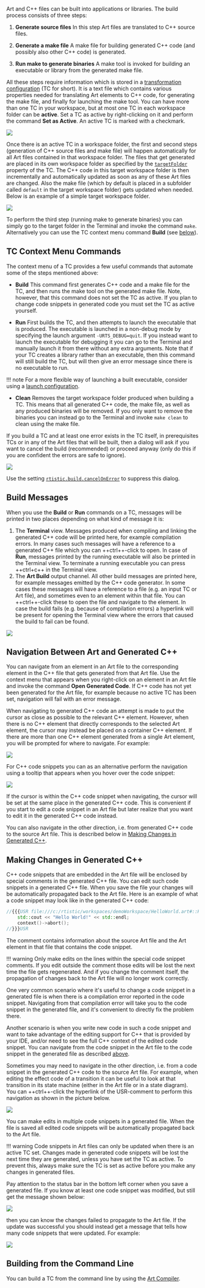 Art and C++ files can be built into applications or libraries. The build process consists of three steps:

1. **Generate source files**
In this step Art files are translated to C++ source files. 

2. **Generate a make file**
A make file for building generated C++ code (and possibly also other C++ code) is generated.

3. **Run make to generate binaries**
A make tool is invoked for building an executable or library from the generated make file.

All these steps require information which is stored in a [transformation configuration](transformation-configurations.md) (TC for short). It is a text file which contains various properties needed for translating Art elements to C++ code, for generating the make file, and finally for launching the make tool. You can have more than one TC in your workspace, but at most one TC in each workspace folder can be **active**. Set a TC as active by right-clicking on it and perform the command **Set as Active**. An active TC is marked with a checkmark.

![](images/active-tc.png)

Once there is an active TC in a workspace folder, the first and second steps (generation of C++ source files and make file) will happen automatically for all Art files contained in that workspace folder. The files that get generated are placed in its own workspace folder as specified by the [`targetFolder`](transformation-configurations.md#targetfolder) property of the TC. The C++ code in this target workspace folder is then incrementally and automatically updated as soon as any of these Art files are changed. Also the make file (which by default is placed in a subfolder called `default` in the target workspace folder) gets updated when needed. Below is an example of a simple target workspace folder.

![](images/target-workspace-folder.png)

To perform the third step (running make to generate binaries) you can simply go to the target folder in the Terminal and invoke the command `make`. Alternatively you can use the TC context menu command **Build** (see [below](#tc-context-menu-commands)).

## TC Context Menu Commands
The context menu of a TC provides a few useful commands that automate some of the steps mentioned above:

* **Build**
This command first generates C++ code and a make file for the TC, and then runs the make tool on the generated make file. Note, however, that this command does not set the TC as active. If you plan to change code snippets in generated code you must set the TC as active yourself.

* **Run**
First builds the TC, and then attempts to launch the executable that is produced. The executable is launched in a non-debug mode by specifying the launch argument `-URTS_DEBUG=quit`. If you instead want to launch the executable for debugging it you can go to the Terminal and manually launch it from there without any extra arguments. Note that if your TC creates a library rather than an executable, then this command will still build the TC, but will then give an error message since there is no executable to run. 

!!! note
    For a more flexible way of launching a built executable, consider using a [launch configuration](launch-configurations.md).

* **Clean**
Removes the target workspace folder produced when building a TC. This means that all generated C++ code, the make file, as well as any produced binaries will be removed. If you only want to remove the binaries you can instead go to the Terminal and invoke `make clean` to clean using the make file.

If you build a TC and at least one error exists in the TC itself, in prerequisites TCs or in any of the Art files that will be built, then a dialog will ask if you want to cancel the build (recommended) or proceed anyway (only do this if you are confident the errors are safe to ignore).

![](images/cancel-build.png)

Use the setting [`rtistic.build.cancelOnError`](../settings.md#cancel-on-error) to suppress this dialog.

## Build Messages
When you use the **Build** or **Run** commands on a TC, messages will be printed in two places depending on what kind of message it is:

1. The **Terminal** view. Messages produced when compiling and linking the generated C++ code will be printed here, for example compilation errors. In many cases such messages will have a reference to a generated C++ file which you can ++ctrl++-click to open. In case of **Run**, messages printed by the running executable will also be printed in the Terminal view. To terminate a running executable you can press ++ctrl+c++ in the Terminal view.
2. The **Art Build** output channel. All other build messages are printed here, for example messages emitted by the C++ code generator. In some cases these messages will have a reference to a file (e.g. an input TC or Art file), and sometimes even to an element within that file. You can ++ctrl++-click these to open the file and navigate to the element. In case the build fails (e.g. because of compilation errors) a hyperlink will be present for opening the Terminal view where the errors that caused the build to fail can be found.

![](images/art-build-output.png)

## Navigation Between Art and Generated C++
You can navigate from an element in an Art file to the corresponding element in the C++ file that gets generated from that Art file. Use the context menu that appears when you right-click on an element in an Art file and invoke the command **Open Generated Code**. If C++ code has not yet been generated for the Art file, for example because no active TC has been set, navigation will fail with an error message.

When navigating to generated C++ code an attempt is made to put the cursor as close as possible to the relevant C++ element. However, when there is no C++ element that directly corresponds to the selected Art element, the cursor may instead be placed on a container C++ element. If there are more than one C++ element generated from a single Art element, you will be prompted for where to navigate. For example:

![](images/multiple-cpp-elements-navigation.png)

For C++ code snippets you can as an alternative perform the navigation using a tooltip that appears when you hover over the code snippet:

![](images/navigate-cpp-tooltip.png)

If the cursor is within the C++ code snippet when navigating, the cursor will be set at the same place in the generated C++ code. This is convenient if you start to edit a code snippet in an Art file but later realize that you want to edit it in the generated C++ code instead.

You can also navigate in the other direction, i.e. from generated C++ code to the source Art file. This is described below in [Making Changes in Generated C++](#making-changes-in-generated-c).

## Making Changes in Generated C++
C++ code snippets that are embedded in the Art file will be enclosed by special comments in the generated C++ file. You can edit such code snippets in a generated C++ file. When you save the file your changes will be automatically propagated back to the Art file. Here is an example of what a code snippet may look like in the generated C++ code:

``` cpp
//{{{USR file:///c:/rtistic/workspaces/demoWorkspace/HelloWorld.art#::HelloWorld::<TopStateMachine>::<TriggeredTransition_5>::<Effect>
    std::cout << "Hello World!" << std::endl;
    context()->abort();
//}}}USR
```

The comment contains information about the source Art file and the Art element in that file that contains the code snippet.

!!! warning 
    Only make edits on the lines within the special code snippet comments. If you edit outside the comment those edits will be lost the next time the file gets regenerated. And if you change the comment itself, the propagation of changes back to the Art file will no longer work correctly.

One very common scenario where it's useful to change a code snippet in a generated file is when there is a compilation error reported in the code snippet. Navigating from that compilation error will take you to the code snippet in the generated file, and it's convenient to directly fix the problem there.

Another scenario is when you write new code in such a code snippet and want to take advantage of the editing support for C++ that is provided by your IDE, and/or need to see the full C++ context of the edited code snippet. You can navigate from the code snippet in the Art file to the code snippet in the generated file as described [above](#navigation-between-art-and-generated-c).

Sometimes you may need to navigate in the other direction, i.e. from a code snippet in the generated C++ code to the source Art file. For example, when editing the effect code of a transition it can be useful to look at that transition in its state machine (either in the Art file or in a state diagram). You can ++ctrl++-click the hyperlink of the USR-comment to perform this navigation as shown in the picture below.

![](images/cpp_to_art_navigation.png)

You can make edits in multiple code snippets in a generated file. When the file is saved all edited code snippets will be automatically propagated back to the Art file.

!!! warning 
    Code snippets in Art files can only be updated when there is an active TC set. Changes made in generated code snippets will be lost the next time they are generated, unless you have set the TC as active. To prevent this, always make sure the TC is set as active before you make any changes in generated files. 
    
Pay attention to the status bar in the bottom left corner when you save a generated file. If you know at least one code snippet was modified, but still get the message shown below:

![](images/no-code-snippets-updated.png)

then you can know the changes failed to propagate to the Art file. If the update was successful you should instead get a message that tells how many code snippets that were updated. For example:

![](images/one-code-snippets-updated.png)

## Building from the Command Line
You can build a TC from the command line by using the [Art Compiler](art-compiler.md).
